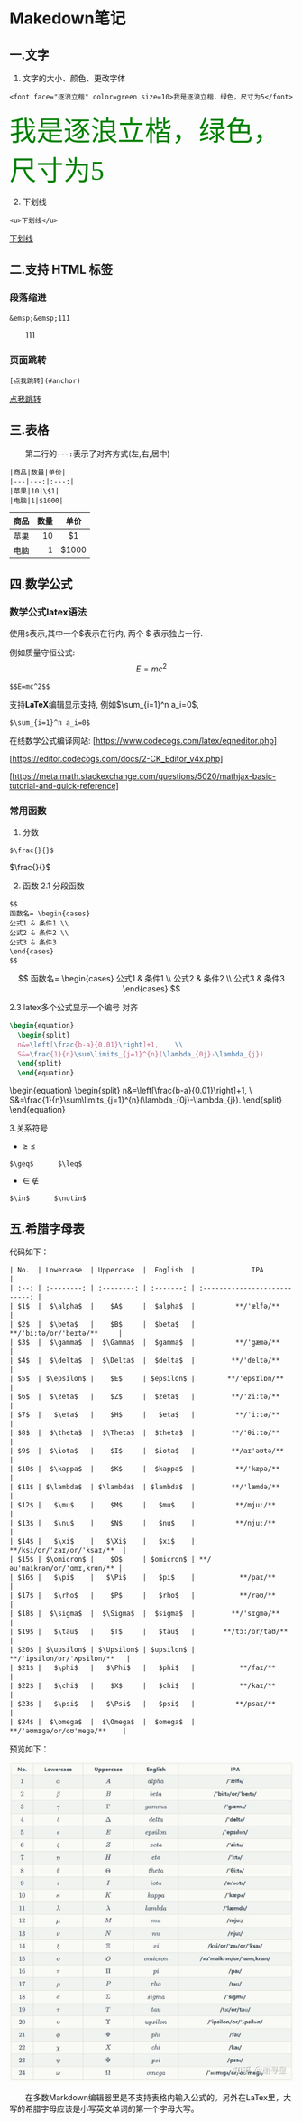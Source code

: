 # Makedown笔记

## 一.文字

1. 文字的大小、颜色、更改字体
```
<font face="逐浪立楷" color=green size=10>我是逐浪立楷，绿色，尺寸为5</font>
```
<font face="逐浪立楷" color=green size=10>我是逐浪立楷，绿色，尺寸为5</font>

2. 下划线
```
<u>下划线</u>
```
<u>下划线</u>

## 二.支持 HTML 标签

### 段落缩进
```
&emsp;&emsp;111
```
&emsp;&emsp;111

### 页面跳转
```
[点我跳转](#anchor)
```
[点我跳转](#anchor)

## 三.表格

&emsp;&emsp;第二行的`---:`表示了对齐方式(左,右,居中)
```
|商品|数量|单价|
|---|---:|:---:|
|苹果|10|\$1|
|电脑|1|$1000|
```
|商品|数量|单价|
|---|---:|:---:|
|苹果|10|\$1|
|电脑|1|$1000|



## 四.数学公式

### 数学公式latex语法

使用`$`表示,其中一个\$表示在行内, 两个 \$ 表示独占一行.

例如质量守恒公式: $$E=mc^2$$
```
$$E=mc^2$$
```

支持**LaTeX**编辑显示支持, 例如$\sum_{i=1}^n a_i=0$,
```
$\sum_{i=1}^n a_i=0$
```


在线数学公式编译网站: 
[https://www.codecogs.com/latex/eqneditor.php]

[https://editor.codecogs.com/docs/2-CK_Editor_v4x.php]

[https://meta.math.stackexchange.com/questions/5020/mathjax-basic-tutorial-and-quick-reference]


### 常用函数

1. 分数
```
$\frac{}{}$
```
$\frac{}{}$

2. 函数
2.1 分段函数
```
$$ 
函数名= \begin{cases}
公式1 & 条件1 \\
公式2 & 条件2 \\
公式3 & 条件3 
\end{cases}
$$
```
$$ 
函数名= \begin{cases}
公式1 & 条件1 \\
公式2 & 条件2 \\
公式3 & 条件3 
\end{cases}
$$

2.3 latex多个公式显示一个编号 对齐
```latex
\begin{equation}
  \begin{split}
  n&=\left[\frac{b-a}{0.01}\right]+1,    \\
  S&=\frac{1}{n}\sum\limits_{j=1}^{n}(\lambda_{0j}-\lambda_{j}).
  \end{split}
  \end{equation}
```
\begin{equation}
  \begin{split}
  n&=\left[\frac{b-a}{0.01}\right]+1,    \\
  S&=\frac{1}{n}\sum\limits_{j=1}^{n}(\lambda_{0j}-\lambda_{j}).
  \end{split}
  \end{equation}
  
  
3.关系符号
- $\geq$      $\leq$
```
$\geq$      $\leq$
```

- $\in$      $\notin$
```
$\in$      $\notin$
```


## 五.希腊字母表

代码如下：
```
| No.  | Lowercase  | Uppercase  |  English  |              IPA              |
| :--: | :--------: | :--------: | :-------: | :---------------------------: |
| $1$  |  $\alpha$  |    $A$     |  $alpha$  |          **/'ælfə/**          |
| $2$  |  $\beta$   |    $B$     |  $beta$   |    **/'bi:tə/or/'beɪtə/**     |
| $3$  |  $\gamma$  |  $\Gamma$  |  $gamma$  |          **/'gæmə/**          |
| $4$  |  $\delta$  |  $\Delta$  |  $delta$  |         **/'deltə/**          |
| $5$  | $\epsilon$ |    $E$     | $epsilon$ |        **/'epsɪlɒn/**         |
| $6$  |  $\zeta$   |    $Z$     |  $zeta$   |         **/'zi:tə/**          |
| $7$  |   $\eta$   |    $H$     |   $eta$   |          **/'i:tə/**          |
| $8$  |  $\theta$  |  $\Theta$  |  $theta$  |         **/'θi:tə/**          |
| $9$  |  $\iota$   |    $I$     |  $iota$   |         **/aɪ'əʊtə/**         |
| $10$ |  $\kappa$  |    $K$     |  $kappa$  |          **/'kæpə/**          |
| $11$ | $\lambda$  | $\lambda$  | $lambda$  |         **/'læmdə/**          |
| $12$ |   $\mu$    |    $M$     |   $mu$    |          **/mju:/**           |
| $13$ |   $\nu$    |    $N$     |   $nu$    |          **/nju:/**           |
| $14$ |   $\xi$    |   $\Xi$    |   $xi$    |   **/ksi/or/'zaɪ/or/'ksaɪ/**  |
| $15$ | $\omicron$ |    $O$     | $omicron$ | **/əu'maikrən/or/'ɑmɪ,krɑn/** |
| $16$ |   $\pi$    |   $\Pi$    |   $pi$    |           **/paɪ/**           |
| $17$ |   $\rho$   |    $P$     |   $rho$   |           **/rəʊ/**           |
| $18$ |  $\sigma$  |  $\Sigma$  |  $sigma$  |         **/'sɪɡmə/**          |
| $19$ |   $\tau$   |    $T$     |   $tau$   |       **/tɔ:/or/taʊ/**        |
| $20$ | $\upsilon$ | $\Upsilon$ | $upsilon$ |  **/'ipsilon/or/'ʌpsilɒn/**   |
| $21$ |   $\phi$   |   $\Phi$   |   $phi$   |           **/faɪ/**           |
| $22$ |   $\chi$   |    $X$     |   $chi$   |           **/kaɪ/**           |
| $23$ |   $\psi$   |   $\Psi$   |   $psi$   |          **/psaɪ/**           |
| $24$ |  $\omega$  |  $\Omega$  |  $omega$  |   **/'əʊmɪɡə/or/oʊ'meɡə/**    |
```

预览如下：

![希腊字母表](image/希腊字母表.jpg)

&emsp;&emsp;在多数Markdown编辑器里是不支持表格内输入公式的。另外在LaTex里，大写的希腊字母应该是小写英文单词的第一个字母大写。

   



